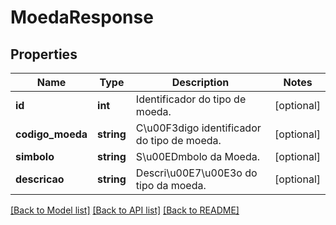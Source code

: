 # MoedaResponse

## Properties
Name | Type | Description | Notes
------------ | ------------- | ------------- | -------------
**id** | **int** | Identificador do tipo de moeda. | [optional] 
**codigo_moeda** | **string** | C\u00F3digo identificador do tipo de moeda. | [optional] 
**simbolo** | **string** | S\u00EDmbolo da Moeda. | [optional] 
**descricao** | **string** | Descri\u00E7\u00E3o do tipo da moeda. | [optional] 

[[Back to Model list]](../README.md#documentation-for-models) [[Back to API list]](../README.md#documentation-for-api-endpoints) [[Back to README]](../README.md)


